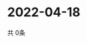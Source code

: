 # 2022-04-18
  共 0条

  <!-- BEGIN -->
  <!-- 最后更新时间Mon Apr 18 2022 11:04:23 GMT+0000 (Coordinated Universal Time) -->
  
  <!-- END -->
  
  